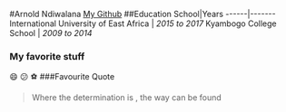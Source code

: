 #Arnold Ndiwalana
[My Github](https://github.com/darkarnold)
##Education
School|Years
------|-------
International University of East Africa | _2015 to 2017_
Kyambogo College School | _2009 to 2014_
### My favorite stuff
:smile:
:confused:
:soccer:
###Favourite Quote
>Where the determination is , the way can be found
